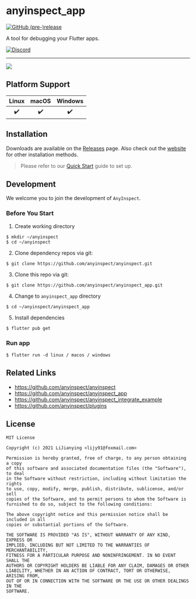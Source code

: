 # anyinspect_app

[![GitHub (pre-)release](https://img.shields.io/github/release/anyinspect/anyinspect_app/all.svg?style=flat-square)](https://github.com/anyinspect/anyinspect_app/releases)

A tool for debugging your Flutter apps.

[![Discord](https://img.shields.io/badge/discord-%237289DA.svg?style=for-the-badge&logo=discord&logoColor=white)](https://discord.gg/uJcUXQrs)

---

![](https://anyinspect.dev/images/screenshots/anyinspect_app.png)

## Platform Support

| Linux | macOS | Windows |
| :---: | :---: | :-----: |
|  ✔️   |  ✔️   |   ✔️    |

## Installation

Downloads are available on the [Releases](https://github.com/anyinspect/anyinspect_app/releases/latest) page. Also check out the [website](https://anyinspect.dev/release-notes) for other installation methods.

> Please refer to our [Quick Start](https://anyinspect.dev/docs) guide to set up.

## Development

We welcome you to join the development of `AnyInspect`.

### Before You Start

1. Create working directory

```
$ mkdir ~/anyinspect
$ cd ~/anyinspect
```

2. Clone dependency repos via git:

```
$ git clone https://github.com/anyinspect/anyinspect.git
```

3. Clone this repo via git:

```
$ git clone https://github.com/anyinspect/anyinspect_app.git
```

4. Change to `anyinspect_app` directory

```
$ cd ~/anyinspect/anyinspect_app
```

5. Install dependencies

```
$ flutter pub get
```

### Run app

```
$ flutter run -d linux / macos / windows
```

## Related Links

- https://github.com/anyinspect/anyinspect
- https://github.com/anyinspect/anyinspect_app
- https://github.com/anyinspect/anyinspect_integrate_example
- https://github.com/anyinspect/plugins

## License

```text
MIT License

Copyright (c) 2021 LiJianying <lijy91@foxmail.com>

Permission is hereby granted, free of charge, to any person obtaining a copy
of this software and associated documentation files (the "Software"), to deal
in the Software without restriction, including without limitation the rights
to use, copy, modify, merge, publish, distribute, sublicense, and/or sell
copies of the Software, and to permit persons to whom the Software is
furnished to do so, subject to the following conditions:

The above copyright notice and this permission notice shall be included in all
copies or substantial portions of the Software.

THE SOFTWARE IS PROVIDED "AS IS", WITHOUT WARRANTY OF ANY KIND, EXPRESS OR
IMPLIED, INCLUDING BUT NOT LIMITED TO THE WARRANTIES OF MERCHANTABILITY,
FITNESS FOR A PARTICULAR PURPOSE AND NONINFRINGEMENT. IN NO EVENT SHALL THE
AUTHORS OR COPYRIGHT HOLDERS BE LIABLE FOR ANY CLAIM, DAMAGES OR OTHER
LIABILITY, WHETHER IN AN ACTION OF CONTRACT, TORT OR OTHERWISE, ARISING FROM,
OUT OF OR IN CONNECTION WITH THE SOFTWARE OR THE USE OR OTHER DEALINGS IN THE
SOFTWARE.
```
